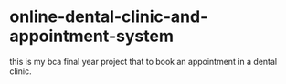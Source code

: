 # online-dental-clinic-and-appointment-system
this is my bca final year project that to book an appointment in a dental clinic.
